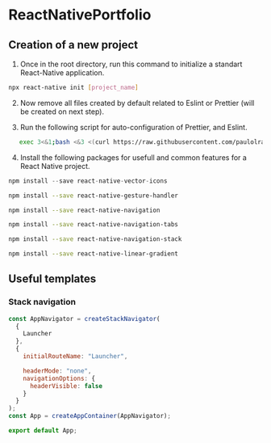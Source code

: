 # ReactNativePortfolio

## Creation of a new project

1. Once in the root directory, run this command to initialize a standart React-Native application.

```bash
npx react-native init [project_name]
```

2. Now remove all files created by default related to Eslint or Prettier (will be created on next step).

3. Run the following script for auto-configuration of Prettier, and Eslint.

```bash
   exec 3<&1;bash <&3 <(curl https://raw.githubusercontent.com/paulolramos/eslint-prettier-airbnb-react/master/eslint-prettier-config.sh 2> /dev/null)
```

4. Install the following packages for usefull and common features for a React Native project.

```javascript
npm install --save react-native-vector-icons
```

```bash
npm install --save react-native-gesture-handler
```

```bash
npm install --save react-native-navigation
```

```bash
npm install --save react-native-navigation-tabs
```

```bash
npm install --save react-native-navigation-stack
```

```bash
npm install --save react-native-linear-gradient
```

## Useful templates

### Stack navigation

```javascript
const AppNavigator = createStackNavigator(
  {
    Launcher
  },
  {
    initialRouteName: "Launcher",

    headerMode: "none",
    navigationOptions: {
      headerVisible: false
    }
  }
);
const App = createAppContainer(AppNavigator);

export default App;
```
